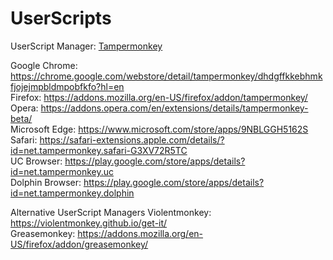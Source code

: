 # UserScripts

UserScript Manager: <a href="https://www.tampermonkey.net">Tampermonkey</a>  

Google Chrome: https://chrome.google.com/webstore/detail/tampermonkey/dhdgffkkebhmkfjojejmpbldmpobfkfo?hl=en  
Firefox: https://addons.mozilla.org/en-US/firefox/addon/tampermonkey/  
Opera: https://addons.opera.com/en/extensions/details/tampermonkey-beta/  
Microsoft Edge: https://www.microsoft.com/store/apps/9NBLGGH5162S  
Safari: https://safari-extensions.apple.com/details/?id=net.tampermonkey.safari-G3XV72R5TC  
UC Browser: https://play.google.com/store/apps/details?id=net.tampermonkey.uc  
Dolphin Browser: https://play.google.com/store/apps/details?id=net.tampermonkey.dolphin

Alternative UserScript Managers
Violentmonkey: https://violentmonkey.github.io/get-it/  
Greasemonkey: https://addons.mozilla.org/en-US/firefox/addon/greasemonkey/
